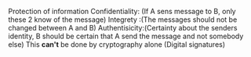 Protection of information
Confidentiality: (If A sens message to B, only these 2 know of the message)
Integrety :(The messages should not be changed between A and B)
Authentisicity:(Certainty about the senders identity, B should be certain that A send the message and not somebody else) This **can't** be done by cryptography alone (Digital signatures)




